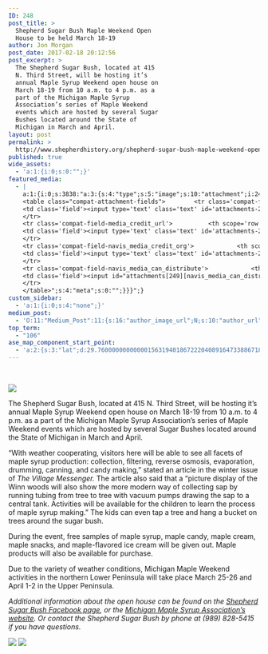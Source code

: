 ```yaml
---
ID: 248
post_title: >
  Shepherd Sugar Bush Maple Weekend Open
  House to be held March 18-19
author: Jon Morgan
post_date: 2017-02-18 20:12:56
post_excerpt: >
  The Shepherd Sugar Bush, located at 415
  N. Third Street, will be hosting it’s
  annual Maple Syrup Weekend open house on
  March 18-19 from 10 a.m. to 4 p.m. as a
  part of the Michigan Maple Syrup
  Association’s series of Maple Weekend
  events which are hosted by several Sugar
  Bushes located around the State of
  Michigan in March and April.
layout: post
permalink: >
  http://www.shepherdhistory.org/shepherd-sugar-bush-maple-weekend-open-house-to-be-held-march-18-19/
published: true
wide_assets:
  - 'a:1:{i:0;s:0:"";}'
featured_media:
  - |
    a:1:{i:0;s:3838:"a:3:{s:4:"type";s:5:"image";s:10:"attachment";i:249;s:15:"attachment_data";a:33:{s:2:"id";i:249;s:5:"title";s:10:"word-image";s:8:"filename";s:15:"word-image.jpeg";s:3:"url";s:73:"http://www.shepherdhistory.org/wp-content/uploads/2017/02/word-image.jpeg";s:4:"link";s:49:"http://www.shepherdhistory.org/?attachment_id=249";s:3:"alt";s:0:"";s:6:"author";s:1:"1";s:11:"description";s:0:"";s:7:"caption";s:0:"";s:4:"name";s:12:"word-image-9";s:6:"status";s:7:"inherit";s:10:"uploadedTo";i:248;s:4:"date";i:1487448544000;s:8:"modified";i:1487448544000;s:9:"menuOrder";i:0;s:4:"mime";s:10:"image/jpeg";s:4:"type";s:5:"image";s:7:"subtype";s:4:"jpeg";s:4:"icon";s:67:"http://www.shepherdhistory.org/wp-includes/images/media/default.png";s:13:"dateFormatted";s:17:"February 18, 2017";s:6:"nonces";a:3:{s:6:"update";s:10:"c3f95ad1fc";s:6:"delete";s:10:"ddda4be842";s:4:"edit";s:10:"13d11fd694";}s:8:"editLink";s:69:"http://www.shepherdhistory.org/wp-admin/post.php?post=249&action=edit";s:4:"meta";b:0;s:10:"authorName";s:17:"32bpwr3@gmail.com";s:14:"uploadedToLink";s:69:"http://www.shepherdhistory.org/wp-admin/post.php?post=248&action=edit";s:15:"uploadedToTitle";s:10:"(no title)";s:15:"filesizeInBytes";i:695479;s:21:"filesizeHumanReadable";s:6:"679 KB";s:6:"height";i:1875;s:5:"width";i:2500;s:11:"orientation";s:9:"landscape";s:5:"sizes";a:4:{s:9:"thumbnail";a:4:{s:6:"height";i:140;s:5:"width";i:140;s:3:"url";s:81:"http://www.shepherdhistory.org/wp-content/uploads/2017/02/word-image-140x140.jpeg";s:11:"orientation";s:9:"landscape";}s:6:"medium";a:4:{s:6:"height";i:252;s:5:"width";i:336;s:3:"url";s:81:"http://www.shepherdhistory.org/wp-content/uploads/2017/02/word-image-336x252.jpeg";s:11:"orientation";s:9:"landscape";}s:5:"large";a:4:{s:6:"height";i:578;s:5:"width";i:771;s:3:"url";s:81:"http://www.shepherdhistory.org/wp-content/uploads/2017/02/word-image-771x578.jpeg";s:11:"orientation";s:9:"landscape";}s:4:"full";a:4:{s:3:"url";s:73:"http://www.shepherdhistory.org/wp-content/uploads/2017/02/word-image.jpeg";s:6:"height";i:1875;s:5:"width";i:2500;s:11:"orientation";s:9:"landscape";}}s:6:"compat";a:2:{s:4:"item";s:1710:"<input type="hidden" name="attachments[249][menu_order]" value="0" /><p class="media-types media-types-required-info">Required fields are marked <span class="required">*</span></p>
    <table class="compat-attachment-fields">		<tr class='compat-field-media_credit'>			<th scope='row' class='label'><label for='attachments-249-media_credit'><span class='alignleft'>Credit</span><br class='clear' /></label></th>
    <td class='field'><input type='text' class='text' id='attachments-249-media_credit' name='attachments[249][media_credit]' value=''  /></td>
    </tr>
    <tr class='compat-field-media_credit_url'>			<th scope='row' class='label'><label for='attachments-249-media_credit_url'><span class='alignleft'>Credit URL</span><br class='clear' /></label></th>
    <td class='field'><input type='text' class='text' id='attachments-249-media_credit_url' name='attachments[249][media_credit_url]' value=''  /></td>
    </tr>
    <tr class='compat-field-navis_media_credit_org'>			<th scope='row' class='label'><label for='attachments-249-navis_media_credit_org'><span class='alignleft'>Organization</span><br class='clear' /></label></th>
    <td class='field'><input type='text' class='text' id='attachments-249-navis_media_credit_org' name='attachments[249][navis_media_credit_org]' value=''  /></td>
    </tr>
    <tr class='compat-field-navis_media_can_distribute'>			<th scope='row' class='label'><label for='attachments-249-navis_media_can_distribute'><span class='alignleft'>Can<br />distribute?</span><br class='clear' /></label></th>
    <td class='field'><input id="attachments[249][navis_media_can_distribute]" name="attachments[249][navis_media_can_distribute]" type="checkbox" value="1"  /></td>
    </tr>
    </table>";s:4:"meta";s:0:"";}}}";}
custom_sidebar:
  - 'a:1:{i:0;s:4:"none";}'
medium_post:
  - 'O:11:"Medium_Post":11:{s:16:"author_image_url";N;s:10:"author_url";N;s:11:"byline_name";N;s:12:"byline_email";N;s:10:"cross_link";s:2:"no";s:2:"id";N;s:21:"follower_notification";s:3:"yes";s:7:"license";s:19:"all-rights-reserved";s:14:"publication_id";s:12:"881fb60cdbf3";s:6:"status";s:4:"none";s:3:"url";N;}'
top_term:
  - "106"
ase_map_component_start_point:
  - 'a:2:{s:3:"lat";d:29.760000000000001563194018672220408916473388671875;s:3:"lng";d:-95.3799999999999954525264911353588104248046875;}'
---
```

&nbsp;

<img class="wp-image-249" src="http://www.shepherdhistory.org/wp-content/uploads/2017/02/word-image.jpeg" />

The Shepherd Sugar Bush, located at 415 N. Third Street, will be hosting it’s annual Maple Syrup Weekend open house on March 18-19 from 10 a.m. to 4 p.m. as a part of the Michigan Maple Syrup Association’s series of Maple Weekend events which are hosted by several Sugar Bushes located around the State of Michigan in March and April.

“With weather cooperating, visitors here will be able to see all facets of maple syrup production: collection, filtering, reverse osmosis, evaporation, drumming, canning, and candy making,” stated an article in the winter issue of <em>The Village Messenger. </em>The article also said that a “picture display of the Winn woods will also show the more modern way of collecting sap by running tubing from tree to tree with vacuum pumps drawing the sap to a central tank. Activities will be available for the children to learn the process of maple syrup making.” The kids can even tap a tree and hang a bucket on trees around the sugar bush.

During the event, free samples of maple syrup, maple candy, maple cream, maple snacks, and maple-flavored ice cream will be given out. Maple products will also be available for purchase.

Due to the variety of weather conditions, Michigan Maple Weekend activities in the northern Lower Peninsula will take place March 25-26 and April 1-2 in the Upper Peninsula.

<em>Additional information about the open house can be found on the </em><a href="https://www.facebook.com/shepherdsugarbush/"><em>Shepherd Sugar Bush Facebook page</em></a><em>, or the </em><a href="http://www.mi-maplesyrup.com"><em>Michigan Maple Syrup Association’s website</em></a><em>. Or contact the Shepherd Sugar Bush by phone at (989) 828-5415 if you have questions.</em>

<img class="wp-image-250" src="http://www.shepherdhistory.org/wp-content/uploads/2017/02/word-image-1.jpeg" /> <img class="wp-image-251" src="http://www.shepherdhistory.org/wp-content/uploads/2017/02/word-image-2.jpeg" />